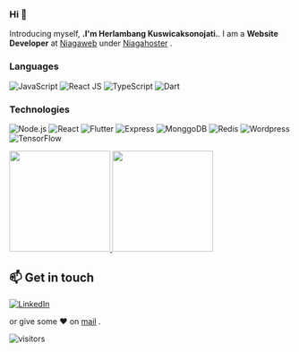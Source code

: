 ### Hi  👋


Introducing myself, **.I'm Herlambang Kuswicaksonojati.**.
I am a **Website Developer** at [Niagaweb](https://www.niagaweb.co.id/) under [Niagahoster](https://www.niagahoster.co.id/) .

### Languages
![JavaScript](https://img.shields.io/badge/-JavaScript-000?&logo=JavaScript)
![React JS](https://img.shields.io/badge/-React-000?&logo=React)
![TypeScript](https://img.shields.io/badge/-TypeScript-000?&logo=TypeScript)
![Dart](https://img.shields.io/badge/-Dart-000?&logo=Dart)


### Technologies
![Node.js](https://img.shields.io/badge/-Node.js-000?&logo=node.js)
![React](https://img.shields.io/badge/-React-000?&logo=React)
![Flutter](https://img.shields.io/badge/-Flutter-000?&logo=Flutter)
![Express](https://img.shields.io/badge/-Express-000?&logo=Express)
![MonggoDB](https://img.shields.io/badge/-MonggoDB-000?&logo=MonggoDB)
![Redis](https://img.shields.io/badge/-Redis-000?&logo=Redis)
![Wordpress](https://img.shields.io/badge/-Wordpress-000?&logo=Wordpress)
![TensorFlow](https://img.shields.io/badge/-TensorFlow-000?&logo=TensorFlow)



<p align="left">
<a href="https://github.com/HerlambangK">
  <img height="180em" src="https://github-readme-stats-eight-theta.vercel.app/api?username=gilangadhan&show_icons=true&theme=algolia&include_all_commits=true&count_private=true"/>
  <img height="180em" src="https://github-readme-stats-eight-theta.vercel.app/api/top-langs/?username=gilangadhan&layout=compact&langs_count=8&theme=algolia"/>
</a>
  
  
## 📫 Get in touch
[![LinkedIn](https://img.shields.io/badge/LinkedIn-0077B5?style=for-the-badge&logo=linkedin&logoColor=white)](https://in.linkedin.com/in/herlambangk25) 


 or give some ♥ on [mail](mailto:herlambangk25@gmail.com) .



![visitors](https://visitor-badge.glitch.me/badge?page_id=adnanazmee/adnanazmee)

<!--
**HerlambangK/HerlambangK** is a ✨ _special_ ✨ repository because its `README.md` (this file) appears on your GitHub profile.

# Halo semua! 

Perkenalkan nama saya **HerlambangK**.\
Here are some ideas to get you started:

- 🔭 I’m currently working on ...
- 🌱 I’m currently learning ...
- 👯 I’m looking to collaborate on ...
- 🤔 I’m looking for help with ...
- 💬 Ask me about ...
- 📫 How to reach me: ...
- 😄 Pronouns: ...
- ⚡ Fun fact: ...
-->
